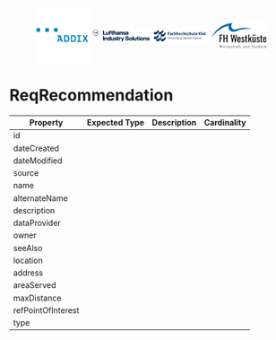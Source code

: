 <!-- Header Area begin --->
<p align="center">
  <img align="center" padding="50px" src="../../resources/addix.svg" width="20%" />
  <img align="center" src="../../resources/lhind.png" width="20%" />
  <img align="center" src="../../resources/fh-kiel.png" width="20%" />
  <img align="center" src="../../resources/fh-westkueste.svg" width="20%" />
</p>
<!-- Header Area end --->

# ReqRecommendation

|Property|Expected Type|Description|Cardinality|
|---|---|---|---|
|id||||
|dateCreated||||
|dateModified||||
|source||||
|name||||
|alternateName||||
|description||||
|dataProvider||||
|owner||||
|seeAlso||||
|location||||
|address||||
|areaServed||||
|maxDistance||||
|refPointOfInterest||||
|type||||